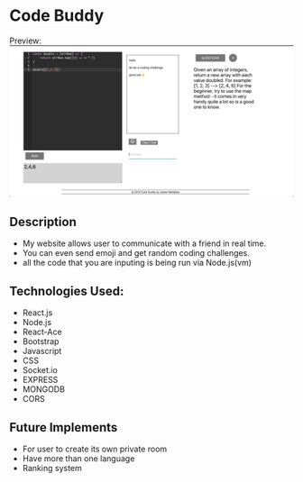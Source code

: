 # Code Buddy

Preview: ![preview](https://raw.githubusercontent.com/jomarmen10/jomarmen10.github.io/master/img/code-buddy.png)


## Description
* My website allows user to communicate with a friend in real time. 
* You can even send emoji and get random coding challenges.
* all the code that you are inputing is being run via Node.js(vm)

## Technologies Used:
* React.js
* Node.js
* React-Ace
* Bootstrap
* Javascript
* CSS
* Socket.io
* EXPRESS 
* MONGODB 
* CORS

## Future Implements
* For user to create its own private room
* Have more than one language
* Ranking system

